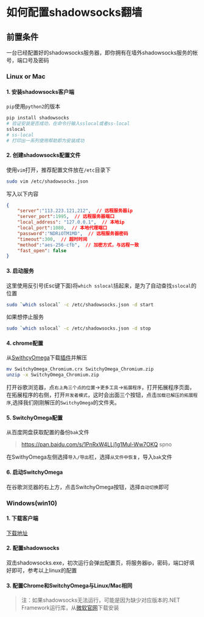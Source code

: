 # 如何配置shadowsocks翻墙

## 前置条件

一台已经配置好的shadowsocks服务器，即你拥有在墙外shadowsocks服务的帐号，端口号及密码

### Linux or Mac

#### 1. 安装shadowsocks客户端

`pip`使用`python2`的版本
```bash
pip install shadowsocks
# 验证安装是否成功，在命令行输入sslocal或者ss-local
sslocal
# ss-local
# 打印出一系列使用帮助即为安装成功
```

#### 2. 创建shadowsocks配置文件

使用`vim`打开，推荐配置文件放在`/etc`目录下
```bash
sudo vim /etc/shadowsocks.json
```
写入以下内容
```json
{
    "server":"113.223.121,212",  // 远程服务器ip
    "server_port":1995,  // 远程服务器端口
    "local_address": "127.0.0.1",  // 本地ip
    "local_port":1080,  // 本地代理端口
    "password":"NDRiOTM1MD",  // 远程服务器密码
    "timeout":300,  // 超时时间
    "method":"aes-256-cfb",  // 加密方式，与远程一致
    "fast_open": false
}
```

#### 3. 启动服务

这里使用反引号(Esc键下面)将`which sslocal`括起来，是为了自动查找`sslocal`的位置
```bash
sudo `which sslocal` -c /etc/shadowsocks.json -d start
```
如果想停止服务
```bash
sudo `which sslocal` -c /etc/shadowsocks.json -d stop
```

#### 4. chrome配置

从[SwithcyOmega](https://github.com/FelisCatus/SwitchyOmega/releases)下载[插件](https://github.com/FelisCatus/SwitchyOmega/releases/download/v2.5.20/SwitchyOmega_Chromium.crx)并解压

```bash
mv SwitchyOmega_Chromium.crx SwitchyOmega_Chromium.zip
unzip -x SwitchyOmega_Chromium.zip
```

打开谷歌浏览器，点`右上角三个点的位置`->`更多工具`->`拓展程序`，打开拓展程序页面，在拓展程序的右侧，打开`开发者模式`，这时会出面三个按钮，点击`加载已解压的拓展程序`,选择我们刚刚解压的`SwitchyOmega`的文件夹。

#### 5. SwitchyOmega配置

从百度网盘获取配置的备份`bak`文件

> https://pan.baidu.com/s/1PnRxW4LLj1g1Mul-Ww7OKQ  spno 

在SwithyOmega左侧选择`导入/导出`栏，选择`从文件中恢复`，导入`bak`文件

#### 6. 启动SwitchyOmega 

在谷歌浏览器的右上方，点击SwitchyOmega按钮，选择`自动切换`即可

### Windows(win10)

#### 1. 下载客户端

[下载地址](https://github.com/shadowsocks/shadowsocks-windows/releases)

#### 2. 配置shadowsocks

双击shadowsocks.exe，初次运行会弹出配置页，将服务器ip，密码，端口好填好即可，参考以上linux的配置

#### 3. 配置Chrome和SwitchyOmega与Linux/Mac相同

> 注：如果shadowsocks无法运行，可能是因为缺少对应版本的.NET Framework运行库，从[微软官网](https://www.microsoft.com/en-us/download/developer-tools.aspx)下载安装